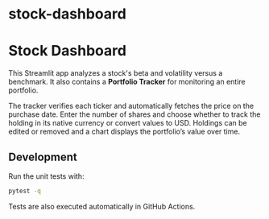 # stock-dashboard
# Stock Dashboard

This Streamlit app analyzes a stock's beta and volatility versus a benchmark. It also contains a **Portfolio Tracker** for monitoring an entire portfolio.

The tracker verifies each ticker and automatically fetches the price on the purchase date. Enter the number of shares and choose whether to track the holding in its native currency or convert values to USD. Holdings can be edited or removed and a chart displays the portfolio’s value over time.

## Development

Run the unit tests with:

```bash
pytest -q
```

Tests are also executed automatically in GitHub Actions.
